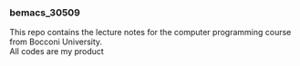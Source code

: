 ### bemacs_30509

This repo contains the lecture notes for the computer programming course from Bocconi University. \
All codes are my product
